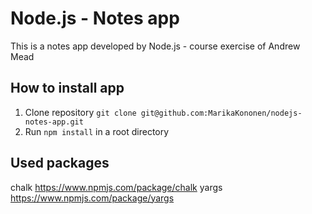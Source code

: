 # Node.js - Notes app
This is a notes app developed by Node.js - course exercise of Andrew Mead


## How to install app
1. Clone repository `git clone git@github.com:MarikaKononen/nodejs-notes-app.git`
2. Run `npm install` in a root directory

## Used packages
chalk https://www.npmjs.com/package/chalk
yargs https://www.npmjs.com/package/yargs


